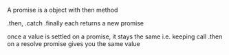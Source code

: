 


A promise is a object with then method

.then, .catch .finally each returns a new promise

once a value is settled on a promise, it stays the same i.e. keeping call .then on a resolve promise gives you the same value